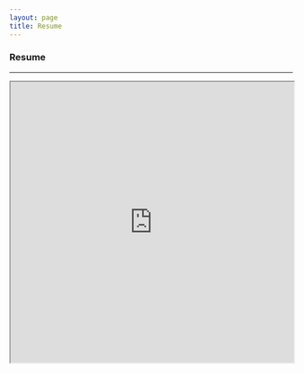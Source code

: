 ```yaml
---
layout: page
title: Resume
---
```


### Resume
---

<iframe src="https://drive.google.com/file/d/18ffb3XRtiRwul0UEGruw8j9sAg8p02lj/preview" width="100%" height="500"></iframe>

